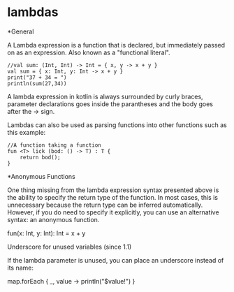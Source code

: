 # lambdas

*General

A Lambda expression is a function that is declared, but immediately passed on as an expression. Also known as a "functional literal".


    //val sum: (Int, Int) -> Int = { x, y -> x + y }
    val sum = { x: Int, y: Int -> x + y }
    print("37 + 34 = ")
    println(sum(27,34))
A lambda expression in kotlin is always surrounded by curly braces, parameter declarations goes inside the parantheses and the body goes after the -> sign. 

Lambdas can also be used as parsing functions into other functions such as this example: 

    //A function taking a function
    fun <T> lick (bod: () -> T) : T {
        return bod();
    }


*Anonymous Functions 

One thing missing from the lambda expression syntax presented above is the ability to specify the return type of the function. In most cases, this is unnecessary because the return type can be inferred automatically. However, if you do need to specify it explicitly, you can use an alternative syntax: an anonymous function.

fun(x: Int, y: Int): Int = x + y

Underscore for unused variables (since 1.1)

If the lambda parameter is unused, you can place an underscore instead of its name:

map.forEach { _, value -> println("$value!") }
